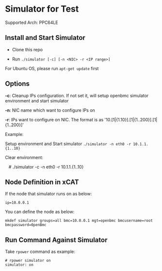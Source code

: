 # Simulator for Test

Supported Arch: PPC64LE

Install and Start Simulator
---------------------------

* Clone this repo

* Run ``./simulator [-c] [-n <NIC> -r <IP range>]`` 

For Ubuntu OS, please run ``apt-get update`` first

Options
-------

**-c**: Cleanup IPs configuration. If not set it, will setup openbmc simulator environment and start simulator

**-n**: NIC name which want to configure IPs on

**-r**: IPs want to configure on NIC. The format is as '10.[1|{1.10}].[1|{1..200}].[1|{1..200}]'

Example:

Setup environment and Start simulator ``./simulator -n eth0 -r 10.1.1.{1..10}``

Clear environment: 

    # ./simulator -c -n eth0 -r 10.1.1.{1..10}

Node Definition in xCAT
-----------------------

If the node that simulator runs on as below:

    ip=10.0.0.1
    
You can define the node as below:

    mkdef simulator groups=all bmc=10.0.0.1 mgt=openbmc bmcusername=root bmcpassword=0penBmc

Run Command Against Simulator
-----------------------------

Take ``rpower`` command as example:

    # rpower simulator on
    simulator: on
    
